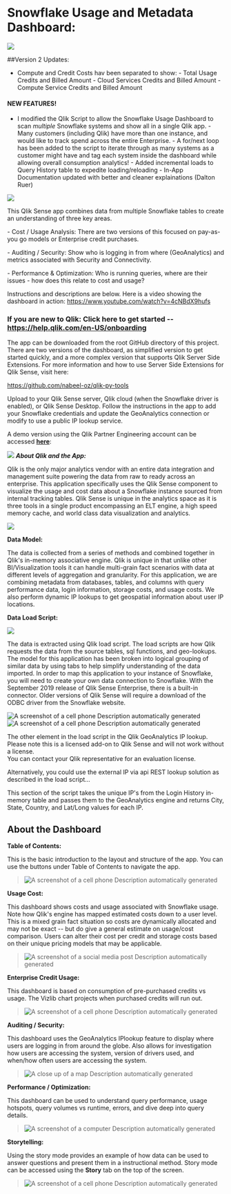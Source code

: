 # Snowflake Usage and Metadata Dashboard:
![](./media/snow_qlik2.png)

##Version 2 Updates:

- Compute and Credit Costs hav been separated to show:
\- Total Usage Credits and Billed Amount 
\- Cloud Services Credits and Billed Amount
\- Compute Service Credits and Billed Amount

#### NEW FEATURES!
- I modified the Qlik Script to allow the Snowflake Usage Dashboard to scan *multiple* Snowflake systems and show all in a single Qlik app.
\- Many customers (including Qlik) have more than one instance, and would like to track spend across the entire Enterprise.
\- A for/next loop has been added to the script to iterate through as many systems as a customer might have and tag each system inside the dashboard while allowing overall consumption analytics!
\- Added incremental loads to Query History table to expedite loading/reloading
\- In-App Documentation updated with better and cleaner explainations (Dalton Ruer)

![](./media/SUDV2.png)

This Qlik Sense app combines data from multiple Snowflake tables to
create an understanding of three key areas.

\- Cost / Usage Analysis: There are two versions of this focused on
pay-as-you go models or Enterprise credit purchases.

\- Auditing / Security: Show who is logging in from where (GeoAnalytics)
and metrics associated with Security and Connectivity.

\- Performance & Optimization: Who is running queries, where are their
issues - how does this relate to cost and usage?

Instructions and descriptions are below. Here is a video showing the dashboard in action: https://www.youtube.com/watch?v=4cNBdX9hufs

### If you are new to Qlik: Click here to get started -- https://help.qlik.com/en-US/onboarding

The app can be downloaded
from the root GitHub directory of this project.  There are two versions of the dashboard, as simplified version to get started quickly, and a more complex version that supports Qlik Server Side Extensions. For more information and how to use Server Side Extensions for Qlik Sense, visit here:

https://github.com/nabeel-oz/qlik-py-tools

Upload to your Qlik Sense server, Qlik cloud (when the Snowflake driver
is enabled), or Qlik Sense Desktop. Follow the instructions in the app
to add your Snowflake credentials and update the GeoAnalytics connection
or modify to use a public IP lookup service. 

A demo version using the
Qlik Partner Engineering account can be accessed
[**here**](https://pe.qlik.com/sense/app/100104c2-3917-4f44-b1b3-677c92846d60/overview):

![](./media/qlik-snowflake-architecture.png)
***About Qlik and the App:***

Qlik is the only major analytics vendor with an entire data integration and
management suite powering the data from raw to ready across an
enterprise. This application specifically uses the Qlik Sense component
to visualize the usage and cost data about a Snowflake instance sourced
from internal tracking tables. Qlik Sense is unique in the analytics
space as it is three tools in a single product encompassing an ELT
engine, a high speed memory cache, and world class data
visualization and analytics.

![](./media/image2.jpeg)

**Data Model:**

The data is collected from a series of methods and combined together in
Qlik's in-memory associative engine. Qlik is unique in that unlike other
BI/Visualization tools it can handle multi-grain fact scenarios with
data at different levels of aggregation and granularity. For this
application, we are combining metadata from databases, tables, and
columns with query performance data, login information, storage costs,
and usage costs. We also perform dynamic IP lookups to get geospatial
information about user IP locations.

**Data Load Script:**

![](./media/image3.jpeg)

The data is extracted using Qlik load script. The load scripts are how
Qlik requests the data from the source tables, sql functions, and
geo-lookups. The model for this application has been broken into logical
grouping of similar data by using tabs to help simplify understanding of
the data imported. In order to map this application to your instance of
Snowflake, you will need to create your own data connection to
Snowflake. With the September 2019 release of Qlik Sense Enterprise,
there is a built-in connector. Older versions of Qlik Sense will require
a download of the ODBC driver from the Snowflake website.

![A screenshot of a cell phone Description automatically
generated](./media/image4.jpeg)![A screenshot of a cell phone Description
automatically
generated](./media/image5.jpeg)

The other element in the load script in the Qlik GeoAnalytics IP lookup.    
Please note this is a licensed add-on to Qlik Sense and will not work without a license.  
You can contact your Qlik representative for an evaluation license.    

Alternatively, you could use the external IP via api REST lookup solution as described in the load script…

This section of the script takes the unique IP's from the Login History
in-memory table and passes them to the GeoAnalytics engine and returns
City, State, Country, and Lat/Long values for each IP.

## About the Dashboard

**Table of Contents:**

This is the basic introduction to the layout and structure of the app.   You can use the buttons under Table of Contents to navigate the app.

> ![A screenshot of a cell phone Description automatically
> generated](./media/image6.jpeg)

**Usage Cost:**

This dashboard shows costs and usage associated with Snowflake usage.
Note how Qlik's engine has mapped estimated costs down to a user level.
This is a mixed grain fact situation so costs are dynamically allocated
and may not be exact -- but do give a general estimate on usage/cost
comparison. Users can alter their cost per credit and storage costs
based on their unique pricing models that may be applicable.

> ![A screenshot of a social media post Description automatically
> generated](./media/image7.jpeg)

**Enterprise Credit Usage:**

This dashboard is based on consumption of pre-purchased credits vs
usage. The Vizlib chart projects when purchased credits will run out.

> ![A screenshot of a cell phone Description automatically
> generated](./media/image8.jpeg)

**Auditing / Security:**

This dashboard uses the GeoAnalytics IPlookup feature to display where
users are logging in from around the globe. Also allows for
investigation how users are accessing the system, version of drivers
used, and when/how often users are accessing the system.

> ![A close up of a map Description automatically
> generated](./media/image9.jpeg)

**Performance / Optimization:**

This dashboard can be used to understand query performance, usage
hotspots, query volumes vs runtime, errors, and dive deep into query
details.

> ![A screenshot of a computer Description automatically
> generated](./media/image10.jpeg)

**Storytelling:**

Using the story mode provides an example of how data can be used to
answer questions and present them in a instructional method. Story mode can be accessed using the **Story** tab on the top of the screen.

> ![A screenshot of a cell phone Description automatically
> generated](./media/image11.jpeg)
